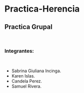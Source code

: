 # Practica-Herencia
<h2>Practica Grupal</h2>
<br>
<h3>Integrantes:</h3> 
<br>
<ul>
  <li>Sabrina Giuliana Incinga.</li>
  <li>Karen Islas.</li>
  <li>Candela Perez.</li>
  <li>Samuel Rivera.</li>
</ul>

